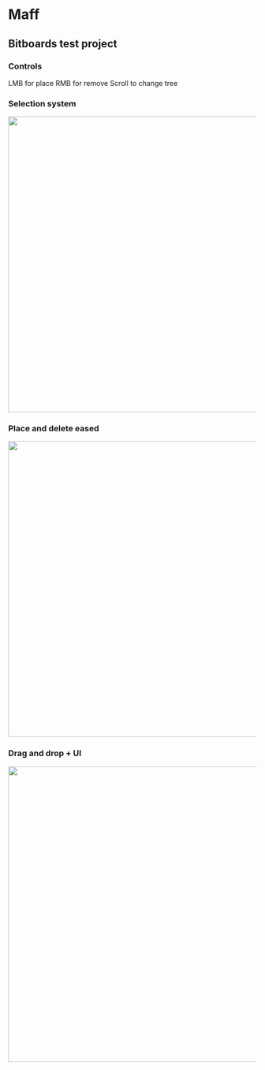 # Maff

## Bitboards test project

### Controls
LMB for place
RMB for remove
Scroll to change tree

### Selection system

<img src = "https://user-images.githubusercontent.com/31730144/163140461-d82366c4-ae0b-4b9a-bf76-5eb5ab2752af.gif" width = "600" >

### Place and delete eased 

<img src = "https://user-images.githubusercontent.com/31730144/163140482-cee11ac7-8232-4635-a3e7-f49a1ebea767.gif" width = "600" >

### Drag and drop + UI

<img src = "https://user-images.githubusercontent.com/31730144/164715532-9e2dd582-43c8-4789-b889-c6700032fe70.gif" width = "600" >

